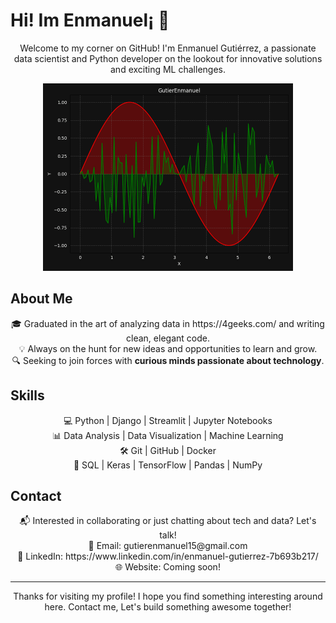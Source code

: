 

# Hi! Im Enmanuel¡ 👋

<div align="center">Welcome to my corner on GitHub! I'm Enmanuel Gutiérrez, a passionate data scientist and Python developer on the lookout for innovative solutions and exciting ML challenges.</div>

<p align="center">
  <img src="assets/dynamic_matplotlib4.gif" alt="Alt Text" width="400"/>
</p>


## About Me

<div align="center">
  🎓 Graduated in the art of analyzing data in https://4geeks.com/ and writing clean, elegant code. <br>
  💡 Always on the hunt for new ideas and opportunities to learn and grow.<br>
  🔍 Seeking to join forces with <b>curious minds passionate about technology</b>.
</div>

## Skills

<div align="center">
  💻 Python | Django | Streamlit | Jupyter Notebooks <br>
  📊 Data Analysis | Data Visualization | Machine Learning <br>
  🛠️ Git | GitHub | Docker <br>
  🔧 SQL | Keras | TensorFlow | Pandas | NumPy
</div>

## Contact

<div align="center">
  📬 Interested in collaborating or just chatting about tech and data? Let's talk!<br>
  📧 Email: gutierenmanuel15@gmail.com <br>
  🔗 LinkedIn: https://www.linkedin.com/in/enmanuel-gutierrez-7b693b217/ <br>
  🌐 Website: Coming soon! 
</div>

<hr>

<div align="center">Thanks for visiting my profile! I hope you find something interesting around here. Contact me, Let's build something awesome together!</div>
